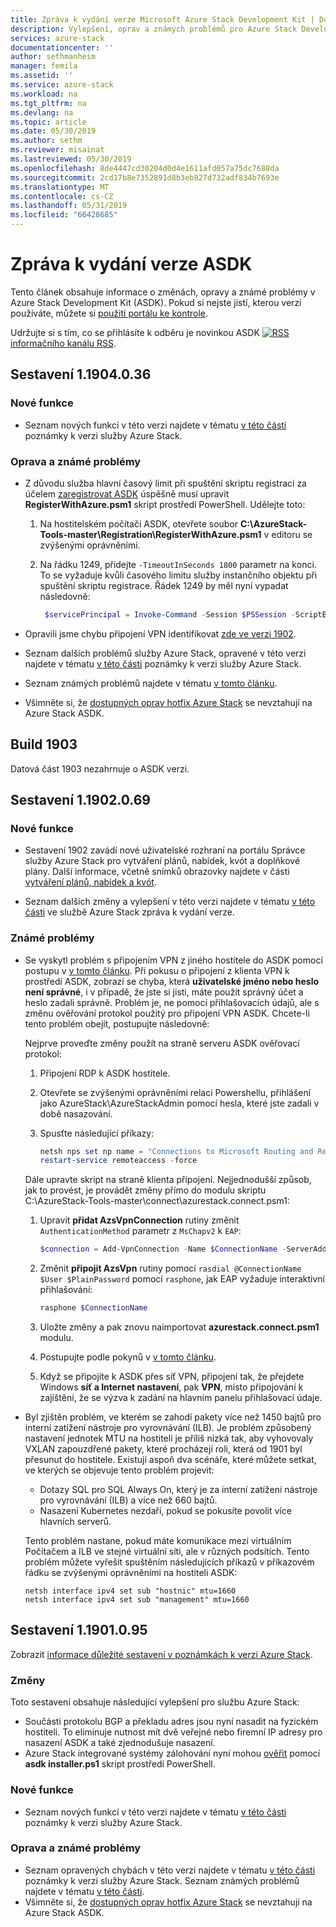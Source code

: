 ```yaml
---
title: Zpráva k vydání verze Microsoft Azure Stack Development Kit | Dokumentace Microsoftu
description: Vylepšení, oprav a známých problémů pro Azure Stack Development Kit.
services: azure-stack
documentationcenter: ''
author: sethmanheim
manager: femila
ms.assetid: ''
ms.service: azure-stack
ms.workload: na
ms.tgt_pltfrm: na
ms.devlang: na
ms.topic: article
ms.date: 05/30/2019
ms.author: sethm
ms.reviewer: misainat
ms.lastreviewed: 05/30/2019
ms.openlocfilehash: 8de4447cd30204d0d4e1611afd057a75dc7688da
ms.sourcegitcommit: 2cd17b8e7352891d8b3eb827d732adf834b7693e
ms.translationtype: MT
ms.contentlocale: cs-CZ
ms.lasthandoff: 05/31/2019
ms.locfileid: "66428685"
---
```

# <a name="asdk-release-notes"></a>Zpráva k vydání verze ASDK

Tento článek obsahuje informace o změnách, opravy a známé problémy v Azure Stack Development Kit (ASDK). Pokud si nejste jistí, kterou verzi používáte, můžete si [použití portálu ke kontrole](../operator/azure-stack-updates.md#determine-the-current-version).

Udržujte si s tím, co se přihlásíte k odběru je novinkou ASDK [ ![RSS](./media/asdk-release-notes/feed-icon-14x14.png)](https://docs.microsoft.com/api/search/rss?search=Azure+Stack+Development+Kit+release+notes&locale=en-us#) [informačního kanálu RSS](https://docs.microsoft.com/api/search/rss?search=Azure+Stack+Development+Kit+release+notes&locale=en-us#).

## <a name="build-11904036"></a>Sestavení 1.1904.0.36

<!-- ### Changes -->

### <a name="new-features"></a>Nové funkce

- Seznam nových funkcí v této verzi najdete v tématu [v této části](../operator/azure-stack-release-notes-1904.md#whats-in-this-update) poznámky k verzi služby Azure Stack.

### <a name="fixed-and-known-issues"></a>Oprava a známé problémy

- Z důvodu služba hlavní časový limit při spuštění skriptu registraci za účelem [zaregistrovat ASDK](asdk-register.md) úspěšně musí upravit **RegisterWithAzure.psm1** skript prostředí PowerShell. Udělejte toto:

  1. Na hostitelském počítači ASDK, otevřete soubor **C:\AzureStack-Tools-master\Registration\RegisterWithAzure.psm1** v editoru se zvýšenými oprávněními.
  2. Na řádku 1249, přidejte `-TimeoutInSeconds 1800` parametr na konci. To se vyžaduje kvůli časového limitu služby instančního objektu při spuštění skriptu registrace. Řádek 1249 by měl nyní vypadat následovně:

     ```powershell
      $servicePrincipal = Invoke-Command -Session $PSSession -ScriptBlock { New-AzureBridgeServicePrincipal -RefreshToken $using:RefreshToken -AzureEnvironment $using:AzureEnvironmentName -TenantId $using:TenantId -TimeoutInSeconds 1800 }
      ```

- Opravili jsme chybu připojení VPN identifikovat [zde ve verzi 1902](#known-issues).

- Seznam dalších problémů služby Azure Stack, opravené v této verzi najdete v tématu [v této části](../operator/azure-stack-release-notes-1904.md#fixes) poznámky k verzi služby Azure Stack.
- Seznam známých problémů najdete v tématu [v tomto článku](../operator/azure-stack-release-notes-known-issues-1904.md).
- Všimněte si, že [dostupných oprav hotfix Azure Stack](../operator/azure-stack-release-notes-1904.md#hotfixes) se nevztahují na Azure Stack ASDK.

## <a name="build-1903"></a>Build 1903

Datová část 1903 nezahrnuje o ASDK verzi.

## <a name="build-11902069"></a>Sestavení 1.1902.0.69

### <a name="new-features"></a>Nové funkce

- Sestavení 1902 zavádí nové uživatelské rozhraní na portálu Správce služby Azure Stack pro vytváření plánů, nabídek, kvót a doplňkové plány. Další informace, včetně snímků obrazovky najdete v části [vytváření plánů, nabídek a kvót](../operator/azure-stack-create-plan.md).

- Seznam dalších změny a vylepšení v této verzi najdete v tématu [v této části](../operator/azure-stack-update-1902.md#improvements) ve službě Azure Stack zpráva k vydání verze.

<!-- ### New features

- For a list of new features in this release, see [this section](../operator/azure-stack-update-1902.md#new-features) of the Azure Stack release notes.

### Fixed and known issues

- For a list of issues fixed in this release, see [this section](../operator/azure-stack-update-1902.md#fixed-issues) of the Azure Stack release notes. For a list of known issues, see [this section](../operator/azure-stack-update-1902.md#known-issues-post-installation).
- Note that [available Azure Stack hotfixes](../operator/azure-stack-update-1902.md#azure-stack-hotfixes) are not applicable to the Azure Stack ASDK. -->

### <a name="known-issues"></a>Známé problémy

- Se vyskytl problém s připojením VPN z jiného hostitele do ASDK pomocí postupu v [v tomto článku](asdk-connect.md). Při pokusu o připojení z klienta VPN k prostředí ASDK, zobrazí se chyba, která **uživatelské jméno nebo heslo není správné**, i v případě, že jste si jisti, máte použít správný účet a heslo zadali správně. Problém je, ne pomocí přihlašovacích údajů, ale s změnu ověřování protokol použitý pro připojení VPN ASDK. Chcete-li tento problém obejít, postupujte následovně:

   Nejprve proveďte změny použít na straně serveru ASDK ověřovací protokol:

   1. Připojení RDP k ASDK hostitele.
   2. Otevřete se zvýšenými oprávněními relaci Powershellu, přihlášení jako AzureStack\AzureStackAdmin pomocí hesla, které jste zadali v době nasazování.
   3. Spusťte následující příkazy:

      ```powershell
      netsh nps set np name = "Connections to Microsoft Routing and Remote Access server" profileid = "0x100a" profiledata = "1A000000000000000000000000000000" profileid = "0x1009" profiledata = "0x5"
      restart-service remoteaccess -force
      ```

   Dále upravte skript na straně klienta připojení. Nejjednodušší způsob, jak to provést, je provádět změny přímo do modulu skriptu C:\AzureStack-Tools-master\connect\azurestack.connect.psm1:

   1. Upravit **přidat AzsVpnConnection** rutiny změnit `AuthenticationMethod` parametr z `MsChapv2` k `EAP`:

      ```powershell
      $connection = Add-VpnConnection -Name $ConnectionName -ServerAddress $ServerAddress -TunnelType L2tp -EncryptionLevel Required -AuthenticationMethod Eap -L2tpPsk $PlainPassword -Force -RememberCredential -PassThru -SplitTunneling
      ```

   2. Změnit **připojit AzsVpn** rutiny pomocí `rasdial @ConnectionName $User $PlainPassword` pomocí `rasphone`, jak EAP vyžaduje interaktivní přihlašování:

      ```powershell
      rasphone $ConnectionName
      ```

   3. Uložte změny a pak znovu naimportovat **azurestack.connect.psm1** modulu.
   4. Postupujte podle pokynů v [v tomto článku](asdk-connect.md#set-up-vpn-connectivity).
   5. Když se připojíte k ASDK přes síť VPN, připojení tak, že přejdete Windows **síť a Internet nastavení**, pak **VPN**, místo připojování k zajištění, že se výzva k zadání na hlavním panelu přihlašovací údaje.

- Byl zjištěn problém, ve kterém se zahodí pakety více než 1450 bajtů pro interní zatížení nástroje pro vyrovnávání (ILB). Je problém způsobený nastavení jednotek MTU na hostiteli je příliš nízká tak, aby vyhovovaly VXLAN zapouzdřené pakety, které procházejí roli, která od 1901 byl přesunut do hostitele. Existují aspoň dva scénáře, které můžete setkat, ve kterých se objevuje tento problém projevit:

  - Dotazy SQL pro SQL Always On, který je za interní zatížení nástroje pro vyrovnávání (ILB) a více než 660 bajtů.
  - Nasazení Kubernetes nezdaří, pokud se pokusíte povolit více hlavních serverů.  

  Tento problém nastane, pokud máte komunikace mezi virtuálním Počítačem a ILB ve stejné virtuální síti, ale v různých podsítích. Tento problém můžete vyřešit spuštěním následujících příkazů v příkazovém řádku se zvýšenými oprávněními na hostiteli ASDK:

  ```shell
  netsh interface ipv4 set sub "hostnic" mtu=1660
  netsh interface ipv4 set sub "management" mtu=1660
  ```

## <a name="build-11901095"></a>Sestavení 1.1901.0.95

Zobrazit [informace důležité sestavení v poznámkách k verzi Azure Stack](../operator/azure-stack-update-1901.md#build-reference).

### <a name="changes"></a>Změny

Toto sestavení obsahuje následující vylepšení pro službu Azure Stack:

- Součásti protokolu BGP a překladu adres jsou nyní nasadit na fyzickém hostiteli. To eliminuje nutnost mít dvě veřejné nebo firemní IP adresy pro nasazení ASDK a také zjednodušuje nasazení.
- Azure Stack integrované systémy zálohování nyní mohou [ověřit](asdk-validate-backup.md) pomocí **asdk installer.ps1** skript prostředí PowerShell.

### <a name="new-features"></a>Nové funkce

- Seznam nových funkcí v této verzi najdete v tématu [v této části](../operator/azure-stack-update-1901.md#new-features) poznámky k verzi služby Azure Stack.

### <a name="fixed-and-known-issues"></a>Oprava a známé problémy

- Seznam opravených chybách v této verzi najdete v tématu [v této části](../operator/azure-stack-update-1901.md#fixed-issues) poznámky k verzi služby Azure Stack. Seznam známých problémů najdete v tématu [v této části](../operator/azure-stack-update-1901.md#known-issues-post-installation).
- Všimněte si, že [dostupných oprav hotfix Azure Stack](../operator/azure-stack-update-1901.md#azure-stack-hotfixes) se nevztahují na Azure Stack ASDK.
